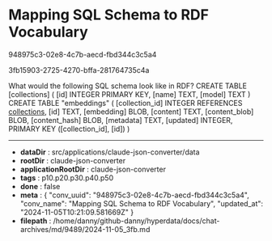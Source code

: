 # Mapping SQL Schema to RDF Vocabulary

948975c3-02e8-4c7b-aecd-fbd344c3c5a4

3fb15903-2725-4270-bffa-281764735c4a

What would the following SQL schema look like in RDF?
CREATE TABLE [collections] (
   [id] INTEGER PRIMARY KEY,
   [name] TEXT,
   [model] TEXT
)
CREATE TABLE "embeddings" (
   [collection_id] INTEGER REFERENCES [collections]([id]),
   [id] TEXT,
   [embedding] BLOB,
   [content] TEXT,
   [content_blob] BLOB,
   [content_hash] BLOB,
   [metadata] TEXT,
   [updated] INTEGER,
   PRIMARY KEY ([collection_id], [id])
)

---

* **dataDir** : src/applications/claude-json-converter/data
* **rootDir** : claude-json-converter
* **applicationRootDir** : claude-json-converter
* **tags** : p10.p20.p30.p40.p50
* **done** : false
* **meta** : {
  "conv_uuid": "948975c3-02e8-4c7b-aecd-fbd344c3c5a4",
  "conv_name": "Mapping SQL Schema to RDF Vocabulary",
  "updated_at": "2024-11-05T10:21:09.581669Z"
}
* **filepath** : /home/danny/github-danny/hyperdata/docs/chat-archives/md/9489/2024-11-05_3fb.md